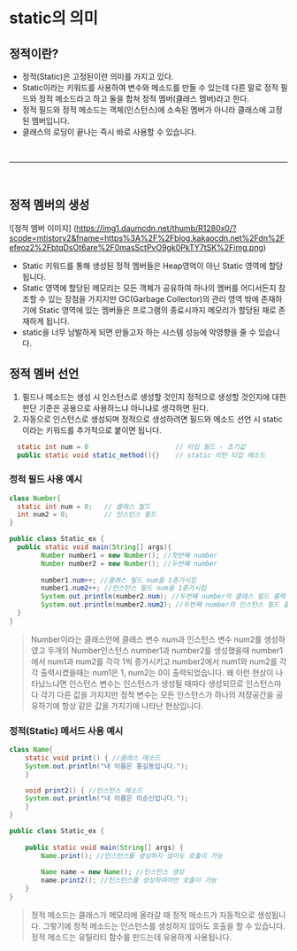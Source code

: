 # static의 의미

## 정적이란?
- 정적(Static)은 고정된이란 의미를 가지고 있다. 
- Static이라는 키워드를 사용하여 변수와 메소드를 만들 수 있는데 다른 말로 정적 필드와 정적 메소드라고 하고 둘을 합쳐 정적 멤버(클래스 멤버)라고 한다.
- 정적 필드와 정적 메소드는 객체(인스턴스)에 소속된 멤버가 아니라 클래스에 고정된 멤버입니다.
- 클래스의 로딩이 끝나는 즉시 바로 사용할 수 있습니다.

<br />
<hr />
<br />

## 정적 멤버의 생성
![정적 멤버 이미지] (https://img1.daumcdn.net/thumb/R1280x0/?scode=mtistory2&fname=https%3A%2F%2Fblog.kakaocdn.net%2Fdn%2Fefeoz2%2FbtqDsOt6are%2F0masSctPvO9gk0PkTY7tSK%2Fimg.png)

- Static 키워드를 통해 생성된 정적 멤버들은 Heap영억이 아닌 Static 영역에 할당됩니다. 
- Static 영역에 할당된 메모리는 모든 객체가 공유하여 하나의 멤버를 어디서든지 참조할 수 있는 장점을 가지지만 GC(Garbage Collector)의 관리 영역 밖에 존재하기에 Static 영역에 있는 멤버들은 프로그램의 종료시까지 메모리가 할당된 채로 존재하게 됩니다.
- static을 너무 남발하게 되면 만들고자 하는 시스템 성능에 악영향을 줄 수 있습니다.

## 정적 멤버 선언
1. 필드나 메소드는 생성 시 인스턴스로 생성할 것인지 정적으로 생성할 것인지에 대한 판단 기준은 공용으로 사용하느냐 아니냐로 생각하면 된다.
2. 자동으로 인스턴스로 생성되며 정적으로 생성하려면 필드와 메소드 선언 시 static이라는 키워드를 추가적으로 붙이면 됩니다.

```Java
  static int num = 0                      // 타입 필드 - 초기값
  public static void static_method(){}    // static 리턴 타입 메소드
```

### 정적 필드 사용 예시
```Java
class Number{
  static int num = 0;   // 클래스 필드
  int num2 = 0;         // 인스턴스 필드
}

public class Static_ex {
  public static void main(String[] args){
        Number number1 = new Number(); //첫번째 number
    	Number number2 = new Number(); //두번쨰 number
    	
    	number1.num++; //클래스 필드 num을 1증가시킴
    	number1.num2++; //인스턴스 필드 num을 1증가시킴
    	System.out.println(number2.num); //두번째 number의 클래스 필드 출력
    	System.out.println(number2.num2); //두번째 number의 인스턴스 필드 출력
  }
}
```

> Number이라는 클래스안에 클래스 변수 num과 인스턴스 변수 num2를 생성하였고 두개의 Number인스턴스 number1과 number2를 생성했을때 number1에서 num1과 num2를 각각 1씩 증가시키고 number2에서 num1와 num2를 각각 출력시켰을때는 num1은 1, num2는 0이 출력되었습니다. 왜 이런 현상이 나타났느냐면 인스턴스 변수는 인스턴스가 생성될 때마다 생성되므로 인스턴스마다 각기 다른 값을 가지지만 정적 변수는 모든 인스턴스가 하나의 저장공간을 공유하기에 항상 같은 값을 가지기에 나타난 현상입니다.


### 정적(Static) 메서드 사용 예시
``` Java
class Name{
    static void print() { //클래스 메소드
	System.out.println("내 이름은 홍길동입니다.");
    }

    void print2() { //인스턴스 메소드
	System.out.println("내 이름은 이순신입니다.");
    }
}

public class Static_ex {
	
    public static void main(String[] args) {
        Name.print(); //인스턴스를 생성하지 않아도 호출이 가능
    	
        Name name = new Name(); //인스턴스 생성
        name.print2(); //인스턴스를 생성하여야만 호출이 가능
    }
}
```
> 정적 메소드는 클래스가 메모리에 올라갈 때 정적 메소드가 자동적으로 생성됩니다. 그렇기에 정적 메소드는 인스턴스를 생성하지 않아도 호출을 할 수 있습니다. 정적 메소드는 유틸리티 함수를 만드는데 유용하게 사용됩니다.